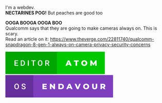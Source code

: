 I'm a webdev.  
**NECTARINES POG!** But peaches are good too  

**OOGA BOOGA OOGA BOO**  
Qualcomm says that they are going to make cameras always on. This is scary.  
Read an article on it: https://www.theverge.com/22811740/qualcomm-snapdragon-8-gen-1-always-on-camera-privacy-security-concerns

<a href="https://atom.io/"><img src="editor-atom.svg"></img></a>
<a href="https://endeavouros.com/"><img src="os-endavour.svg"></a>
